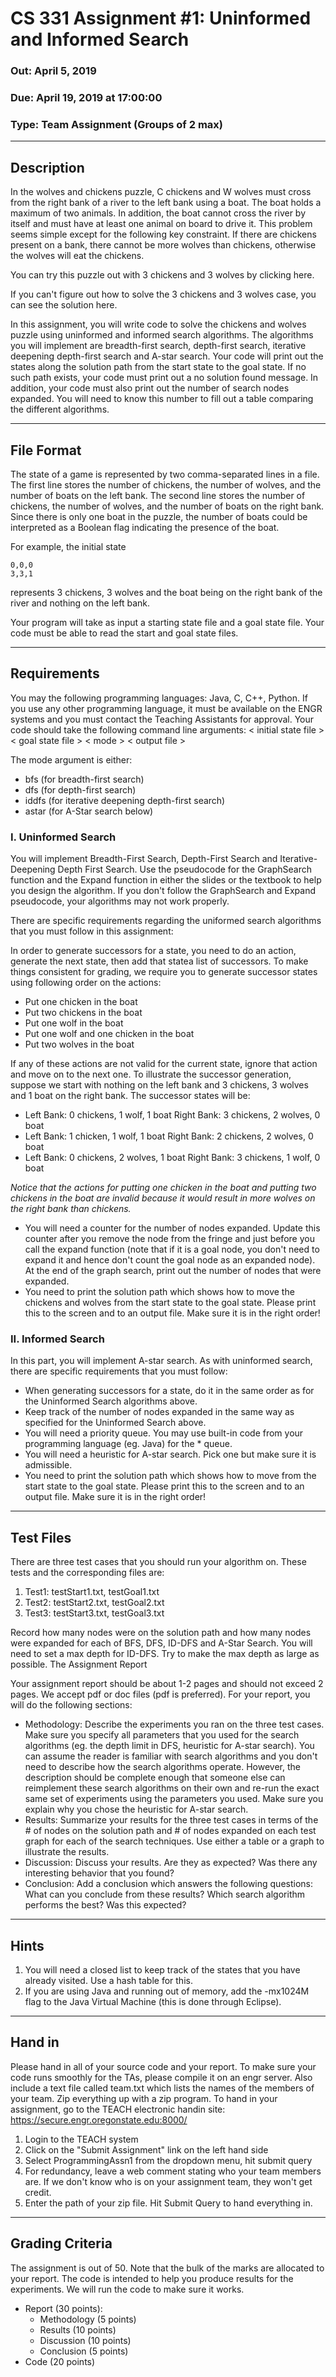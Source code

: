 # CS 331 Assignment #1: Uninformed and Informed Search

### Out: April 5, 2019
### Due: April 19, 2019 at 17:00:00
### Type: Team Assignment (Groups of 2 max)

-----------------------
## Description

In the wolves and chickens puzzle, C chickens and W wolves must cross from the right bank of a river to the left bank using a boat. The boat holds a maximum of two animals. In addition, the boat cannot cross the river by itself and must have at least one animal on board to drive it. This problem seems simple except for the following key constraint. If there are chickens present on a bank, there cannot be more wolves than chickens, otherwise the wolves will eat the chickens.

You can try this puzzle out with 3 chickens and 3 wolves by clicking here.

If you can't figure out how to solve the 3 chickens and 3 wolves case, you can see the solution here.

In this assignment, you will write code to solve the chickens and wolves puzzle using uninformed and informed search algorithms. The algorithms you will implement are breadth-first search, depth-first search, iterative deepening depth-first search and A-star search. Your code will print out the states along the solution path from the start state to the goal state. If no such path exists, your code must print out a no solution found message. In addition, your code must also print out the number of search nodes expanded. You will need to know this number to fill out a table comparing the different algorithms.

-----------------------

## File Format

The state of a game is represented by two comma-separated lines in a file. The first line stores the number of chickens, the number of wolves, and the number of boats on the left bank. The second line stores the number of chickens, the number of wolves, and the number of boats on the right bank. Since there is only one boat in the puzzle, the number of boats could be interpreted as a Boolean flag indicating the presence of the boat.

For example, the initial state

    0,0,0
    3,3,1

represents 3 chickens, 3 wolves and the boat being on the right bank of the river and nothing on the left bank.

Your program will take as input a starting state file and a goal state file. Your code must be able to read the start and goal state files.

----------------

## Requirements

You may the following programming languages: Java, C, C++, Python. If you use any other programming language, it must be available on the ENGR systems and you must contact the Teaching Assistants for approval. Your code should take the following command line arguments:
< initial state file > < goal state file > < mode > < output file >

The mode argument is either:

* bfs (for breadth-first search)
* dfs (for depth-first search)
* iddfs (for iterative deepening depth-first search)
* astar (for A-Star search below)

### I. Uninformed Search

You will implement Breadth-First Search, Depth-First Search and Iterative-Deepening Depth First Search. Use the pseudocode for the GraphSearch function and the Expand function in either the slides or the textbook to help you design the algorithm. If you don't follow the GraphSearch and Expand pseudocode, your algorithms may not work properly.

There are specific requirements regarding the uniformed search algorithms that you must follow in this assignment:

In order to generate successors for a state, you need to do an action, generate the next state, then add that statea list of successors. To make things consistent for grading, we require you to generate successor states using following order on the actions:

* Put one chicken in the boat
* Put two chickens in the boat
* Put one wolf in the boat
* Put one wolf and one chicken in the boat
* Put two wolves in the boat

If any of these actions are not valid for the current state, ignore that action and move on to the next one. To illustrate the successor generation, suppose we start with nothing on the left bank and 3 chickens, 3 wolves and 1 boat on the right bank. The successor states will be:

* Left Bank: 0 chickens, 1 wolf, 1 boat Right Bank: 3 chickens, 2 wolves, 0 boat
* Left Bank: 1 chicken, 1 wolf, 1 boat Right Bank: 2 chickens, 2 wolves, 0 boat
* Left Bank: 0 chickens, 2 wolves, 1 boat Right Bank: 3 chickens, 1 wolf, 0 boat

_Notice that the actions for putting one chicken in the boat and putting two chickens in the boat are invalid because it would result in more wolves on the right bank than chickens._
* You will need a counter for the number of nodes expanded. Update this counter after you remove the node from the fringe and just before you call the expand function (note that if it is a goal node, you don't need to expand it and hence don't count the goal node as an expanded node). At the end of the graph search, print out the number of nodes that were expanded.
* You need to print the solution path which shows how to move the chickens and wolves from the start state to the goal state. Please print this to the screen and to an output file. Make sure it is in the right order!

### II. Informed Search

In this part, you will implement A-star search. As with uninformed search, there are specific requirements that you must follow:

* When generating successors for a state, do it in the same order as for the Uninformed Search algorithms above.
* Keep track of the number of nodes expanded in the same way as specified for the Uninformed Search above.
* You will need a priority queue. You may use built-in code from your programming language (eg. Java) for the * queue.
* You will need a heuristic for A-star search. Pick one but make sure it is admissible.
* You need to print the solution path which shows how to move from the start state to the goal state. Please print this to the screen and to an output file. Make sure it is in the right order!

-----------------

## Test Files

There are three test cases that you should run your algorithm on. These tests and the corresponding files are:

1. Test1: testStart1.txt, testGoal1.txt
1. Test2: testStart2.txt, testGoal2.txt
1. Test3: testStart3.txt, testGoal3.txt

Record how many nodes were on the solution path and how many nodes were expanded for each of BFS, DFS, ID-DFS and A-Star Search. You will need to set a max depth for ID-DFS. Try to make the max depth as large as possible.
The Assignment Report

Your assignment report should be about 1-2 pages and should not exceed 2 pages. We accept pdf or doc files (pdf is preferred). For your report, you will do the following sections:

* Methodology: Describe the experiments you ran on the three test cases. Make sure you specify all parameters that you used for the search algorithms (eg. the depth limit in DFS, heuristic for A-star search). You can assume the reader is familiar with search algorithms and you don't need to describe how the search algorithms operate. However, the description should be complete enough that someone else can reimplement these search algorithms on their own and re-run the exact same set of experiments using the parameters you used. Make sure you explain why you chose the heuristic for A-star search.
* Results: Summarize your results for the three test cases in terms of the # of nodes on the solution path and # of nodes expanded on each test graph for each of the search techniques. Use either a table or a graph to illustrate the results.
* Discussion: Discuss your results. Are they as expected? Was there any interesting behavior that you found?
* Conclusion: Add a conclusion which answers the following questions: What can you conclude from these results? Which search algorithm performs the best? Was this expected?

------------

## Hints

1. You will need a closed list to keep track of the states that you have already visited. Use a hash table for this.
1. If you are using Java and running out of memory, add the -mx1024M flag to the Java Virtual Machine (this is done through Eclipse).

----------------

## Hand in

Please hand in all of your source code and your report. To make sure your code runs smoothly for the TAs, please compile it on an engr server. Also include a text file called team.txt which lists the names of the members of your team. Zip everything up with a zip program. To hand in your assignment, go to the TEACH electronic handin site: https://secure.engr.oregonstate.edu:8000/

1. Login to the TEACH system
1. Click on the "Submit Assignment" link on the left hand side
1. Select ProgrammingAssn1 from the dropdown menu, hit submit query
1. For redundancy, leave a web comment stating who your team members are. If we don't know who is on your assignment team, they won't get credit.
1. Enter the path of your zip file. Hit Submit Query to hand everything in.

-------------

## Grading Criteria

The assignment is out of 50. Note that the bulk of the marks are allocated to your report. The code is intended to help you produce results for the experiments. We will run the code to make sure it works.

* Report (30 points):
    * Methodology (5 points)
    * Results (10 points)
    * Discussion (10 points)
    * Conclusion (5 points)
* Code (20 points)
